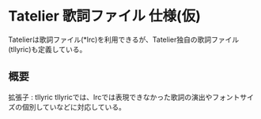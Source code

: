 # Tatelier 歌詞ファイル 仕様(仮)
Tatelierは歌詞ファイル(*lrc)を利用できるが、Tatelier独自の歌詞ファイル(tllyric)も定義している。

## 概要
拡張子 : tllyric
tllyricでは、lrcでは表現できなかった歌詞の演出やフォントサイズの個別していなどに対応している。

